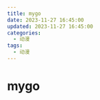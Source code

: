 ```yaml
---
title: mygo
date: 2023-11-27 16:45:00
updated: 2023-11-27 16:45:00
categories:
  - 动漫
tags:
  - 动漫
---
```


# mygo
